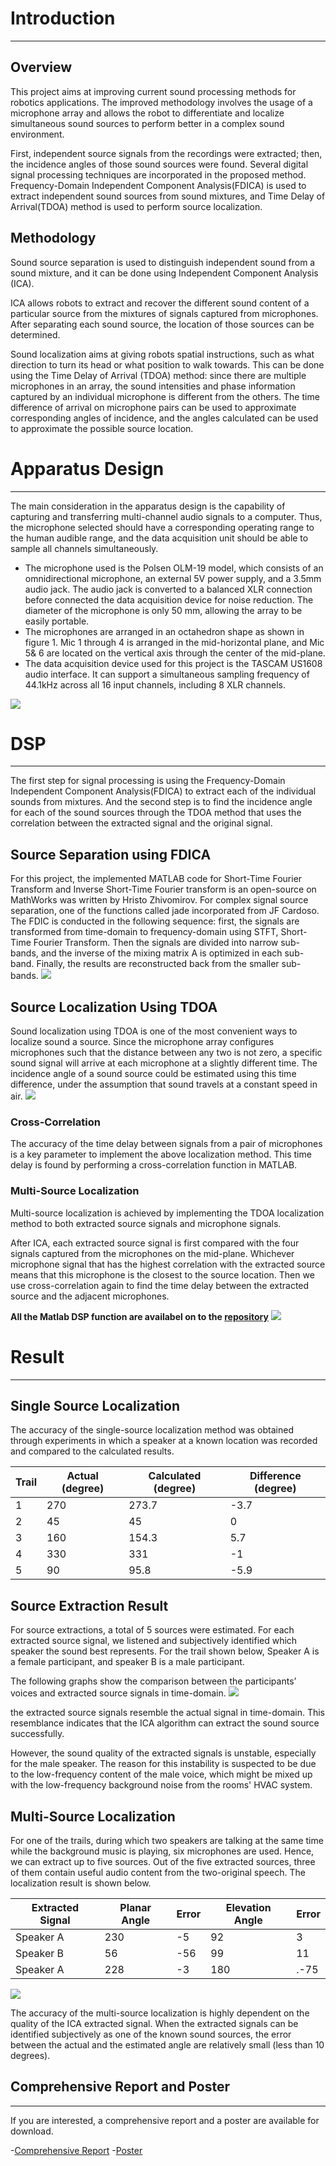 # Introduction
---
## Overview
This project aims at improving current sound processing methods for robotics applications. The improved methodology involves the usage of a microphone array and allows the robot to differentiate and localize simultaneous sound sources to perform better in a complex sound environment.  

First, independent source signals from the recordings were extracted; then, the incidence angles of those sound sources were found. Several digital signal processing techniques are incorporated in the proposed method. Frequency-Domain Independent Component Analysis(FDICA) is used to extract independent sound sources from sound mixtures, and Time Delay of Arrival(TDOA) method is used to perform source localization. 

## Methodology
Sound source separation is used to distinguish independent sound from a sound mixture, and it can be done using Independent Component Analysis (ICA).  

ICA allows robots to extract and recover the different sound content of a particular source from the mixtures of signals captured from microphones. After separating each sound source, the location of those sources can be determined.  

Sound localization aims at giving robots spatial instructions, such as what direction to turn its head or what position to walk towards.  This can be done using the Time Delay of Arrival (TDOA) method: since there are multiple microphones in an array, the sound intensities and phase information captured by an individual microphone is different from the others. The time difference of arrival on microphone pairs can be used to approximate corresponding angles of incidence, and the angles calculated can be used to approximate the possible source location.

# Apparatus Design
---
The main consideration in the apparatus design is the capability of capturing and transferring multi-channel audio signals to a computer. Thus, the microphone selected should have a corresponding operating range to the human audible range, and the data acquisition unit should be able to sample all channels simultaneously.  

* The microphone used is the Polsen OLM-19 model, which consists of an omnidirectional microphone, an external 5V power supply, and a 3.5mm audio jack. The audio jack is converted to a balanced XLR connection before connected the data acquisition device for noise reduction. The diameter of the microphone is only 50 mm, allowing the array to be easily portable.  
* The microphones are arranged in an octahedron shape as shown in figure 1. Mic 1 through 4 is arranged in the mid-horizontal plane, and Mic 5& 6 are located on the vertical axis through the center of the mid-plane.
* The data acquisition device used for this project is the TASCAM US1608 audio interface. It can support a simultaneous sampling frequency of 44.1kHz across all 16 input channels, including 8 XLR channels.  
<img src="pic/mic.PNG?raw=true"/>  
<br>

# DSP
---
The first step for signal processing is using the Frequency-Domain Independent Component Analysis(FDICA) to extract each of the individual sounds from mixtures. And the second step is to find the incidence angle for each of the sound sources through the TDOA method that uses the correlation between the extracted signal and the original signal.   

## Source Separation using FDICA
For this project, the implemented MATLAB code for Short-Time Fourier Transform and Inverse Short-Time Fourier transform is an open-source on MathWorks was written by Hristo Zhivomirov. For complex signal source separation, one of the functions called jade incorporated from JF Cardoso. 
The FDIC is conducted in the following sequence: first, the signals are transformed from time-domain to frequency-domain using STFT, Short-Time Fourier Transform. Then the signals are divided into narrow sub-bands, and the inverse of the mixing matrix A is optimized in each sub-band. Finally, the results are reconstructed back from the smaller sub-bands.
<img src="pic/ica.PNG?raw=true"/>

## Source Localization Using TDOA
Sound localization using TDOA is one of the most convenient ways to localize sound a source. Since the microphone array configures microphones such that the distance between any two is not zero, a specific sound signal will arrive at each microphone at a slightly different time. The incidence angle of a sound source could be estimated using this time difference, under the assumption that sound travels at a constant speed in air. 
<img src="pic/tdoa.PNG?raw=true"/>

### Cross-Correlation
The accuracy of the time delay between signals from a pair of microphones is a key parameter to implement the above localization method. This time delay is found by performing a cross-correlation function in MATLAB.  
 
### Multi-Source Localization
Multi-source localization is achieved by implementing the TDOA localization method to both extracted source signals and microphone signals.  

After ICA, each extracted source signal is first compared with the four signals captured from the microphones on the mid-plane. Whichever microphone signal that has the highest correlation with the extracted source means that this microphone is the closest to the source location. Then we use cross-correlation again to find the time delay between the extracted source and the adjacent microphones.  

**All the Matlab DSP function are availabel on to the [repository](https://github.com/raymondminglee/Sound-Processing-for-Robotics/tree/master/code)** 
<img src="pic/dsp.png?raw=true"/>



# Result
---
## Single Source Localization 
The accuracy of the single-source localization method was obtained through experiments in which a speaker at a known location was recorded and compared to the calculated results.  

|Trail|Actual (degree)|Calculated (degree)|Difference (degree)| 
|-----|---------------|-------------------|-------------------|
| 1  |  270  |  273.7  |  -3.7  |
| 2  |  45  |  45  |  0   |
| 3  |  160  |  154.3  |  5.7  |
| 4  |  330  |  331  |  -1  |
| 5  | 90  | 95.8  |  -5.9  |


## Source Extraction Result
For source extractions, a total of 5 sources were estimated. For each extracted source signal, we listened and subjectively identified which speaker the sound best represents. For the trail shown below, Speaker A is a female participant, and speaker B is a male participant.  

The following graphs show the comparison between the participants’ voices and extracted source signals in time-domain.
<img src="pic/source.PNG?raw=true"/>

the extracted source signals resemble the actual signal in time-domain. This resemblance indicates that the ICA algorithm can extract the sound source successfully. 

However, the sound quality of the extracted signals is unstable, especially for the male speaker. The reason for this instability is suspected to be due to the low-frequency content of the male voice, which might be mixed up with the low-frequency background noise from the rooms' HVAC system. 

## Multi-Source Localization
For one of the trails, during which two speakers are talking at the same time while the background music is playing, six microphones are used. Hence, we can extract up to five sources. Out of the five extracted sources, three of them contain useful audio content from the two-original speech. The localization result is shown below.

|Extracted Signal|Planar Angle|Error|Elevation Angle|Error|
|---|---|---|---|---|
|Speaker A|    230|-5|    92|    3|
|Speaker B|    56|    -56|99|    11|
|Speaker A|    228|-3|    180|.-75|

<img src="pic/loc.PNG?raw=true"/>

The accuracy of the multi-source localization is highly dependent on the quality of the ICA extracted signal. When the extracted signals can be identified subjectively as one of the known sound sources, the error between the actual and the estimated angle are relatively small (less than 10 degrees). 

## Comprehensive Report and Poster
---
If you are interested, a comprehensive report and a poster are available for download.  

-[Comprehensive Report](https://github.com/raymondminglee/Sound-Processing-for-Robotics/blob/master/doc/Report.pdf)
-[Poster](https://github.com/raymondminglee/Sound-Processing-for-Robotics/blob/master/doc/Poster.pdf)


